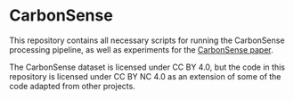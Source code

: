# CarbonSense
This repository contains all necessary scripts for running the CarbonSense processing pipeline, as well as experiments for the [CarbonSense paper](https://openreview.net/forum?id=929UE7HgNI&noteId=929UE7HgNI).

The CarbonSense dataset is licensed under CC BY 4.0, but the code in this repository is licensed under CC BY NC 4.0 as an extension of some of the code adapted from other projects.
